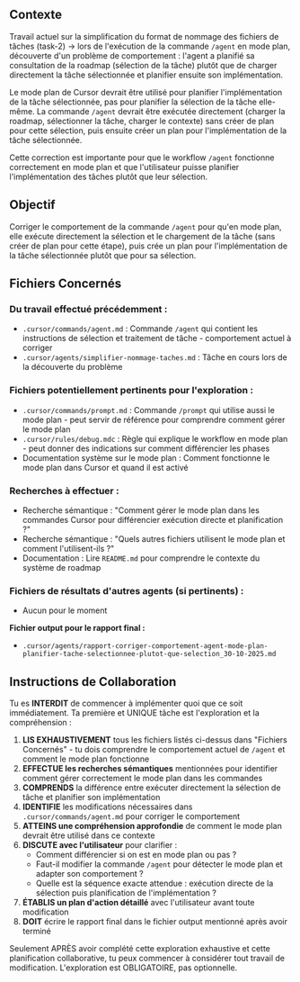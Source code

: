 ## Contexte

Travail actuel sur la simplification du format de nommage des fichiers de tâches (task-2) → lors de l'exécution de la commande `/agent` en mode plan, découverte d'un problème de comportement : l'agent a planifié sa consultation de la roadmap (sélection de la tâche) plutôt que de charger directement la tâche sélectionnée et planifier ensuite son implémentation.

Le mode plan de Cursor devrait être utilisé pour planifier l'implémentation de la tâche sélectionnée, pas pour planifier la sélection de la tâche elle-même. La commande `/agent` devrait être exécutée directement (charger la roadmap, sélectionner la tâche, charger le contexte) sans créer de plan pour cette sélection, puis ensuite créer un plan pour l'implémentation de la tâche sélectionnée.

Cette correction est importante pour que le workflow `/agent` fonctionne correctement en mode plan et que l'utilisateur puisse planifier l'implémentation des tâches plutôt que leur sélection.

## Objectif

Corriger le comportement de la commande `/agent` pour qu'en mode plan, elle exécute directement la sélection et le chargement de la tâche (sans créer de plan pour cette étape), puis crée un plan pour l'implémentation de la tâche sélectionnée plutôt que pour sa sélection.

## Fichiers Concernés

### Du travail effectué précédemment :
- `.cursor/commands/agent.md` : Commande `/agent` qui contient les instructions de sélection et traitement de tâche - comportement actuel à corriger
- `.cursor/agents/simplifier-nommage-taches.md` : Tâche en cours lors de la découverte du problème

### Fichiers potentiellement pertinents pour l'exploration :
- `.cursor/commands/prompt.md` : Commande `/prompt` qui utilise aussi le mode plan - peut servir de référence pour comprendre comment gérer le mode plan
- `.cursor/rules/debug.mdc` : Règle qui explique le workflow en mode plan - peut donner des indications sur comment différencier les phases
- Documentation système sur le mode plan : Comment fonctionne le mode plan dans Cursor et quand il est activé

### Recherches à effectuer :
- Recherche sémantique : "Comment gérer le mode plan dans les commandes Cursor pour différencier exécution directe et planification ?"
- Recherche sémantique : "Quels autres fichiers utilisent le mode plan et comment l'utilisent-ils ?"
- Documentation : Lire `README.md` pour comprendre le contexte du système de roadmap

### Fichiers de résultats d'autres agents (si pertinents) :
- Aucun pour le moment

**Fichier output pour le rapport final :**
- `.cursor/agents/rapport-corriger-comportement-agent-mode-plan-planifier-tache-selectionnee-plutot-que-selection_30-10-2025.md`

## Instructions de Collaboration

Tu es **INTERDIT** de commencer à implémenter quoi que ce soit immédiatement. Ta première et UNIQUE tâche est l'exploration et la compréhension :

1. **LIS EXHAUSTIVEMENT** tous les fichiers listés ci-dessus dans "Fichiers Concernés" - tu dois comprendre le comportement actuel de `/agent` et comment le mode plan fonctionne
2. **EFFECTUE les recherches sémantiques** mentionnées pour identifier comment gérer correctement le mode plan dans les commandes
3. **COMPRENDS** la différence entre exécuter directement la sélection de tâche et planifier son implémentation
4. **IDENTIFIE** les modifications nécessaires dans `.cursor/commands/agent.md` pour corriger le comportement
5. **ATTEINS une compréhension approfondie** de comment le mode plan devrait être utilisé dans ce contexte
6. **DISCUTE avec l'utilisateur** pour clarifier :
   - Comment différencier si on est en mode plan ou pas ?
   - Faut-il modifier la commande `/agent` pour détecter le mode plan et adapter son comportement ?
   - Quelle est la séquence exacte attendue : exécution directe de la sélection puis planification de l'implémentation ?
7. **ÉTABLIS un plan d'action détaillé** avec l'utilisateur avant toute modification
8. **DOIT** écrire le rapport final dans le fichier output mentionné après avoir terminé

Seulement APRÈS avoir complété cette exploration exhaustive et cette planification collaborative, tu peux commencer à considérer tout travail de modification. L'exploration est OBLIGATOIRE, pas optionnelle.

